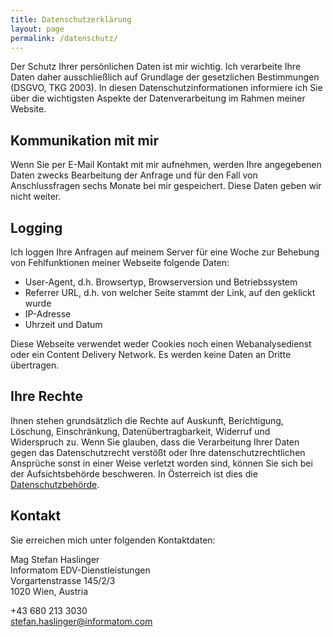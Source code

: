 ```yaml
---
title: Datenschutzerklärung
layout: page
permalink: /datenschutz/
---
```


Der Schutz Ihrer persönlichen Daten ist mir wichtig. Ich verarbeite Ihre Daten daher ausschließlich
auf Grundlage der gesetzlichen Bestimmungen (DSGVO, TKG 2003). In diesen Datenschutzinformationen
informiere ich Sie über die wichtigsten Aspekte der Datenverarbeitung im Rahmen meiner Website.


## Kommunikation mit mir

Wenn Sie per E-Mail Kontakt mit mir aufnehmen, werden Ihre angegebenen Daten zwecks Bearbeitung der
Anfrage und für den Fall von Anschlussfragen sechs Monate bei mir gespeichert. Diese Daten geben
wir nicht weiter.


## Logging

Ich loggen Ihre Anfragen auf meinem Server für eine Woche zur Behebung von Fehlfunktionen meiner
Webseite folgende Daten:

* User-Agent, d.h. Browsertyp, Browserversion und Betriebssystem
* Referrer URL, d.h. von welcher Seite stammt der Link, auf den geklickt wurde
* IP-Adresse
* Uhrzeit und Datum

Diese Webseite verwendet weder Cookies noch einen Webanalysedienst oder ein Content Delivery Network.
Es werden keine Daten an Dritte übertragen.


## Ihre Rechte

Ihnen stehen grundsätzlich die Rechte auf Auskunft, Berichtigung, Löschung, Einschränkung,
Datenübertragbarkeit, Widerruf und Widerspruch zu. Wenn Sie glauben, dass die Verarbeitung Ihrer
Daten gegen das Datenschutzrecht verstößt oder Ihre datenschutzrechtlichen Ansprüche sonst in
einer Weise verletzt worden sind, können Sie sich bei der Aufsichtsbehörde beschweren. In Österreich
ist dies die [Datenschutzbehörde](https://www.dsb.gv.at/).


## Kontakt

Sie erreichen mich unter folgenden Kontaktdaten:

Mag Stefan Haslinger<br/>
Informatom EDV-Dienstleistungen<br/>
Vorgartenstrasse 145/2/3<br/>
1020 Wien, Austria<br/>

<span class="icon"><i class="las la-phone"></i></span> +43 680 213 3030<br/>
[<span class="icon"><i class="las la-envelope"></i></span> stefan.haslinger@informatom.com](mailto://stefan.haslinger@informatom.com)